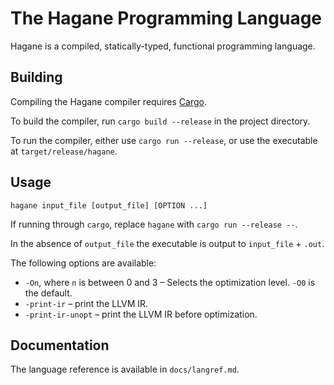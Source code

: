# The Hagane Programming Language

Hagane is a compiled, statically-typed, functional programming language.

## Building

Compiling the Hagane compiler requires [Cargo](https://doc.rust-lang.org/cargo/getting-started/installation.html).

To build the compiler, run `cargo build --release` in the project directory.

To run the compiler, either use `cargo run --release`, or use the executable at `target/release/hagane`.

## Usage
```
hagane input_file [output_file] [OPTION ...]
```
If running through `cargo`, replace `hagane` with `cargo run --release --`.

In the absence of `output_file` the executable is output to `input_file` + `.out`.

The following options are available:
- `-On`, where `n` is between 0 and 3 – Selects the optimization level. `-O0` is the default.
- `-print-ir` – print the LLVM IR.
- `-print-ir-unopt` – print the LLVM IR before optimization.

## Documentation

The language reference is available in `docs/langref.md`.
